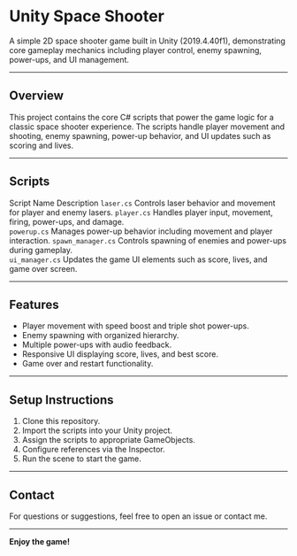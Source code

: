 # Unity Space Shooter

A simple 2D space shooter game built in Unity (2019.4.40f1), demonstrating core gameplay mechanics including player control, enemy spawning, power-ups, and UI management.

---

## Overview

This project contains the core C# scripts that power the game logic for a classic space shooter experience. The scripts handle player movement and shooting, enemy spawning, power-up behavior, and UI updates such as scoring and lives.

---

## Scripts

 Script Name        Description 
 `laser.cs`         Controls laser behavior and movement for player and enemy lasers. 
 `player.cs`        Handles player input, movement, firing, power-ups, and damage.    
 `powerup.cs`       Manages power-up behavior including movement and player interaction. 
 `spawn_manager.cs` Controls spawning of enemies and power-ups during gameplay.       
 `ui_manager.cs`    Updates the game UI elements such as score, lives, and game over screen. 

---

## Features

- Player movement with speed boost and triple shot power-ups.
- Enemy spawning with organized hierarchy.
- Multiple power-ups with audio feedback.
- Responsive UI displaying score, lives, and best score.
- Game over and restart functionality.

---

## Setup Instructions

1. Clone this repository.
2. Import the scripts into your Unity project.
3. Assign the scripts to appropriate GameObjects.
4. Configure references via the Inspector.
5. Run the scene to start the game.

---

## Contact

For questions or suggestions, feel free to open an issue or contact me.

---

**Enjoy the game!**
